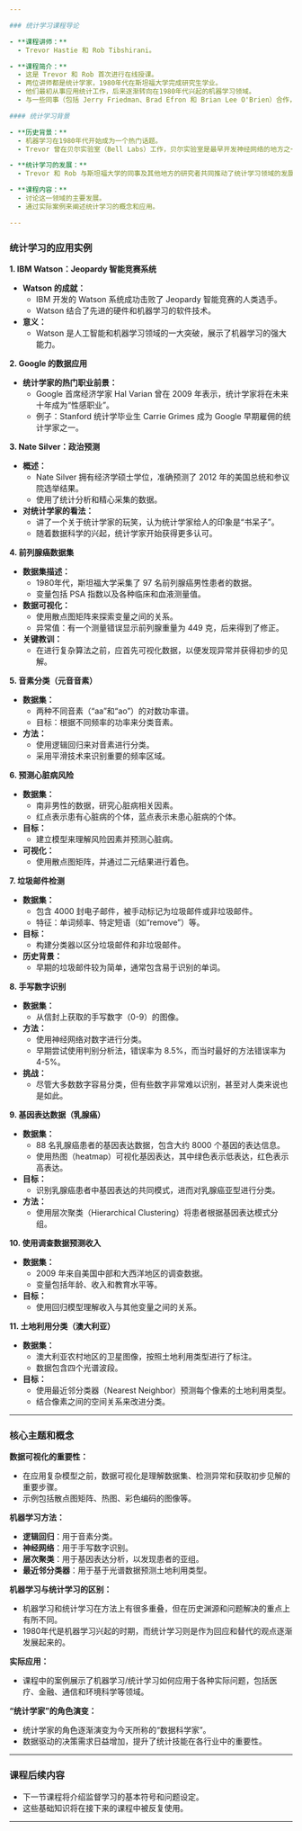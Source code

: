 ```yaml
---

### 统计学习课程导论

- **课程讲师：**  
  - Trevor Hastie 和 Rob Tibshirani。

- **课程简介：**
  - 这是 Trevor 和 Rob 首次进行在线授课。
  - 两位讲师都是统计学家，1980年代在斯坦福大学完成研究生学业。
  - 他们最初从事应用统计工作，后来逐渐转向在1980年代兴起的机器学习领域。
  - 与一些同事（包括 Jerry Friedman、Brad Efron 和 Brian Lee O'Brien）合作，发展出了他们对于机器学习的独特理解，称之为“统计学习（Statistical Learning）”。

#### 统计学习背景

- **历史背景：**
  - 机器学习在1980年代开始成为一个热门话题。
  - Trevor 曾在贝尔实验室（Bell Labs）工作，贝尔实验室是最早开发神经网络的地方之一，用于解决邮政编码识别问题。

- **统计学习的发展：**
  - Trevor 和 Rob 与斯坦福大学的同事及其他地方的研究者共同推动了统计学习领域的发展。

- **课程内容：**
  - 讨论这一领域的主要发展。
  - 通过实际案例来阐述统计学习的概念和应用。

---
```


### 统计学习的应用实例

**1. IBM Watson：Jeopardy 智能竞赛系统**
- **Watson 的成就：**
  - IBM 开发的 Watson 系统成功击败了 Jeopardy 智能竞赛的人类选手。
  - Watson 结合了先进的硬件和机器学习的软件技术。
- **意义：**
  - Watson 是人工智能和机器学习领域的一大突破，展示了机器学习的强大能力。

**2. Google 的数据应用**
- **统计学家的热门职业前景：**
  - Google 首席经济学家 Hal Varian 曾在 2009 年表示，统计学家将在未来十年成为“性感职业”。
  - 例子：Stanford 统计学毕业生 Carrie Grimes 成为 Google 早期雇佣的统计学家之一。

**3. Nate Silver：政治预测**
- **概述：**
  - Nate Silver 拥有经济学硕士学位，准确预测了 2012 年的美国总统和参议院选举结果。
  - 使用了统计分析和精心采集的数据。
- **对统计学家的看法：**
  - 讲了一个关于统计学家的玩笑，认为统计学家给人的印象是“书呆子”。
  - 随着数据科学的兴起，统计学家开始获得更多认可。

**4. 前列腺癌数据集**
- **数据集描述：**
  - 1980年代，斯坦福大学采集了 97 名前列腺癌男性患者的数据。
  - 变量包括 PSA 指数以及各种临床和血液测量值。
- **数据可视化：**
  - 使用散点图矩阵来探索变量之间的关系。
  - 异常值：有一个测量错误显示前列腺重量为 449 克，后来得到了修正。
- **关键教训：**
  - 在进行复杂算法之前，应首先可视化数据，以便发现异常并获得初步的见解。

**5. 音素分类（元音音素）**
- **数据集：**
  - 两种不同音素（“aa”和“ao”）的对数功率谱。
  - 目标：根据不同频率的功率来分类音素。
- **方法：**
  - 使用逻辑回归来对音素进行分类。
  - 采用平滑技术来识别重要的频率区域。

**6. 预测心脏病风险**
- **数据集：**
  - 南非男性的数据，研究心脏病相关因素。
  - 红点表示患有心脏病的个体，蓝点表示未患心脏病的个体。
- **目标：**
  - 建立模型来理解风险因素并预测心脏病。
- **可视化：**
  - 使用散点图矩阵，并通过二元结果进行着色。

**7. 垃圾邮件检测**
- **数据集：**
  - 包含 4000 封电子邮件，被手动标记为垃圾邮件或非垃圾邮件。
  - 特征：单词频率、特定短语（如“remove”）等。
- **目标：**
  - 构建分类器以区分垃圾邮件和非垃圾邮件。
- **历史背景：**
  - 早期的垃圾邮件较为简单，通常包含易于识别的单词。

**8. 手写数字识别**
- **数据集：**
  - 从信封上获取的手写数字（0-9）的图像。
- **方法：**
  - 使用神经网络对数字进行分类。
  - 早期尝试使用判别分析法，错误率为 8.5%，而当时最好的方法错误率为 4-5%。
- **挑战：**
  - 尽管大多数数字容易分类，但有些数字非常难以识别，甚至对人类来说也是如此。

**9. 基因表达数据（乳腺癌）**
- **数据集：**
  - 88 名乳腺癌患者的基因表达数据，包含大约 8000 个基因的表达信息。
  - 使用热图（heatmap）可视化基因表达，其中绿色表示低表达，红色表示高表达。
- **目标：**
  - 识别乳腺癌患者中基因表达的共同模式，进而对乳腺癌亚型进行分类。
- **方法：**
  - 使用层次聚类（Hierarchical Clustering）将患者根据基因表达模式分组。

**10. 使用调查数据预测收入**
- **数据集：**
  - 2009 年来自美国中部和大西洋地区的调查数据。
  - 变量包括年龄、收入和教育水平等。
- **目标：**
  - 使用回归模型理解收入与其他变量之间的关系。

**11. 土地利用分类（澳大利亚）**
- **数据集：**
  - 澳大利亚农村地区的卫星图像，按照土地利用类型进行了标注。
  - 数据包含四个光谱波段。
- **目标：**
  - 使用最近邻分类器（Nearest Neighbor）预测每个像素的土地利用类型。
  - 结合像素之间的空间关系来改进分类。

---

### 核心主题和概念

**数据可视化的重要性：**
- 在应用复杂模型之前，数据可视化是理解数据集、检测异常和获取初步见解的重要步骤。
- 示例包括散点图矩阵、热图、彩色编码的图像等。

**机器学习方法：**
- **逻辑回归**：用于音素分类。
- **神经网络**：用于手写数字识别。
- **层次聚类**：用于基因表达分析，以发现患者的亚组。
- **最近邻分类器**：用于基于光谱数据预测土地利用类型。

**机器学习与统计学习的区别：**
- 机器学习和统计学习在方法上有很多重叠，但在历史渊源和问题解决的重点上有所不同。
- 1980年代是机器学习兴起的时期，而统计学习则是作为回应和替代的观点逐渐发展起来的。

**实际应用：**
- 课程中的案例展示了机器学习/统计学习如何应用于各种实际问题，包括医疗、金融、通信和环境科学等领域。

**“统计学家”的角色演变：**
- 统计学家的角色逐渐演变为今天所称的“数据科学家”。
- 数据驱动的决策需求日益增加，提升了统计技能在各行业中的重要性。

---

### 课程后续内容

- 下一节课程将介绍监督学习的基本符号和问题设定。
- 这些基础知识将在接下来的课程中被反复使用。

---

